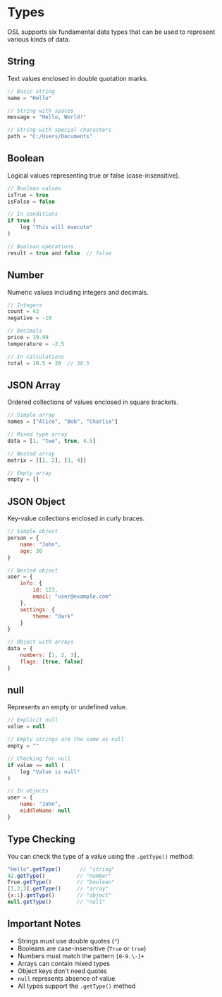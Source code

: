 # Types

OSL supports six fundamental data types that can be used to represent various kinds of data.

## String

Text values enclosed in double quotation marks.

```javascript
// Basic string
name = "Hello"

// String with spaces
message = "Hello, World!"

// String with special characters
path = "C:/Users/Documents"
```

## Boolean

Logical values representing true or false (case-insensitive).

```javascript
// Boolean values
isTrue = true
isFalse = false

// In conditions
if true (
    log "This will execute"
)

// Boolean operations
result = true and false  // false
```

## Number

Numeric values including integers and decimals.

```javascript
// Integers
count = 42
negative = -10

// Decimals
price = 19.99
temperature = -2.5

// In calculations
total = 10.5 + 20  // 30.5
```

## JSON Array

Ordered collections of values enclosed in square brackets.

```javascript
// Simple array
names = ["Alice", "Bob", "Charlie"]

// Mixed type array
data = [1, "two", true, 4.5]

// Nested array
matrix = [[1, 2], [3, 4]]

// Empty array
empty = []
```

## JSON Object

Key-value collections enclosed in curly braces.

```javascript
// Simple object
person = {
    name: "John",
    age: 30
}

// Nested object
user = {
    info: {
        id: 123,
        email: "user@example.com"
    },
    settings: {
        theme: "dark"
    }
}

// Object with arrays
data = {
    numbers: [1, 2, 3],
    flags: [true, false]
}
```

## null

Represents an empty or undefined value.

```javascript
// Explicit null
value = null

// Empty strings are the same as null
empty = ""

// Checking for null
if value == null (
    log "Value is null"
)

// In objects
user = {
    name: "John",
    middleName: null
}
```

## Type Checking

You can check the type of a value using the `.getType()` method:

```javascript
"Hello".getType()      // "string"
42.getType()          // "number"
True.getType()        // "boolean"
[1,2,3].getType()     // "array"
{x:1}.getType()       // "object"
null.getType()        // "null"
```

## Important Notes

- Strings must use double quotes (`"`)
- Booleans are case-insensitive (`True` or `true`)
- Numbers must match the pattern `[0-9.\-]+`
- Arrays can contain mixed types
- Object keys don't need quotes
- `null` represents absence of value
- All types support the `.getType()` method
